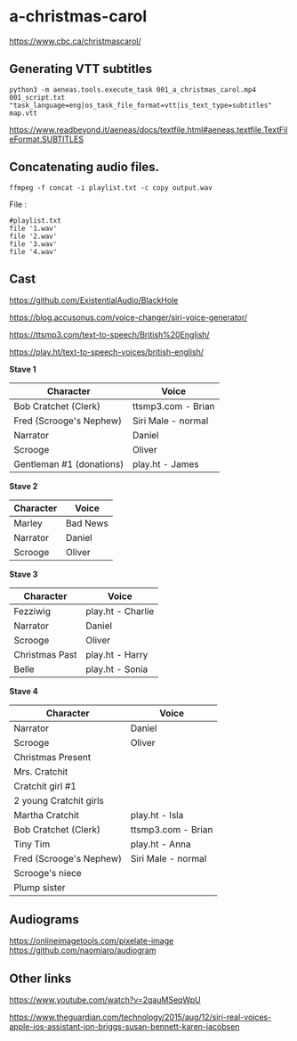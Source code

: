 # a-christmas-carol

https://www.cbc.ca/christmascarol/

## Generating VTT subtitles
```
python3 -m aeneas.tools.execute_task 001_a_christmas_carol.mp4 001_script.txt "task_language=eng|os_task_file_format=vtt|is_text_type=subtitles" map.vtt
```

https://www.readbeyond.it/aeneas/docs/textfile.html#aeneas.textfile.TextFileFormat.SUBTITLES

## Concatenating audio files.
```
ffmpeg -f concat -i playlist.txt -c copy output.wav
```

File :

```
#playlist.txt
file '1.wav'
file '2.wav'
file '3.wav'
file '4.wav'
```

## Cast

https://github.com/ExistentialAudio/BlackHole

https://blog.accusonus.com/voice-changer/siri-voice-generator/

https://ttsmp3.com/text-to-speech/British%20English/

https://play.ht/text-to-speech-voices/british-english/

**Stave 1**

| Character | Voice |
| --- | --- |
| Bob Cratchet (Clerk) | ttsmp3.com - Brian |
| Fred (Scrooge's Nephew) | Siri Male - normal  |
| Narrator | Daniel |
| Scrooge | Oliver |
| Gentleman #1 (donations) | play.ht - James |


**Stave 2**

| Character | Voice |
| --- | --- |
| Marley | Bad News  |
| Narrator | Daniel |
| Scrooge | Oliver |

**Stave 3**

| Character | Voice |
| --- | --- |
| Fezziwig | play.ht - Charlie |
| Narrator | Daniel |
| Scrooge | Oliver |
| Christmas Past | play.ht - Harry |
| Belle | play.ht - Sonia |

**Stave 4**

| Character | Voice |
| --- | --- |
| Narrator | Daniel |
| Scrooge | Oliver |
| Christmas Present |  |
| Mrs. Cratchit |  |
| Cratchit girl #1 |  |
| 2 young Cratchit girls |  |
| Martha Cratchit | play.ht - Isla |
| Bob Cratchet (Clerk) | ttsmp3.com - Brian |
| Tiny Tim | play.ht - Anna |
| Fred (Scrooge's Nephew) | Siri Male - normal  |
| Scrooge's niece | |
| Plump sister | |

## Audiograms

https://onlineimagetools.com/pixelate-image
https://github.com/naomiaro/audiogram

## Other links

https://www.youtube.com/watch?v=2qauMSeqWpU

https://www.theguardian.com/technology/2015/aug/12/siri-real-voices-apple-ios-assistant-jon-briggs-susan-bennett-karen-jacobsen

